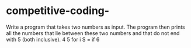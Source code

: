 # competitive-coding-
Write a program that takes two numbers as input. The program then prints all the numbers that lie between these two numbers and that do not end with 5 (both inclusive).  4  5  for  i  S =  if  6
